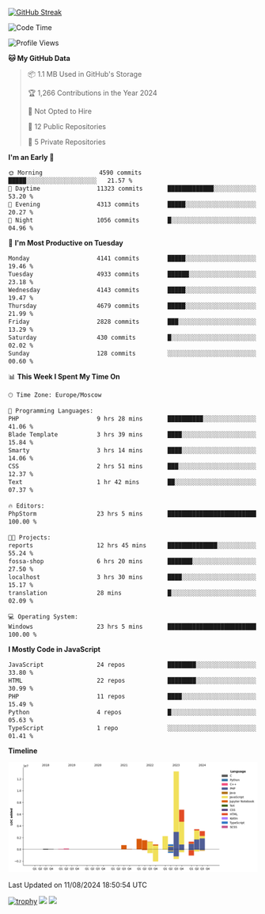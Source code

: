 [![GitHub Streak](https://github-readme-streak-stats.herokuapp.com/?user=yogik10)](https://git.io/streak-stats)
<!--START_SECTION:waka-->
![Code Time](http://img.shields.io/badge/Code%20Time-779%20hrs%2011%20mins-blue)

![Profile Views](http://img.shields.io/badge/Profile%20Views-0-blue)

**🐱 My GitHub Data** 

> 📦 1.1 MB Used in GitHub's Storage 
 > 
> 🏆 1,266 Contributions in the Year 2024
 > 
> 🚫 Not Opted to Hire
 > 
> 📜 12 Public Repositories 
 > 
> 🔑 5 Private Repositories 
 > 
**I'm an Early 🐤** 

```text
🌞 Morning                4590 commits        █████░░░░░░░░░░░░░░░░░░░░   21.57 % 
🌆 Daytime                11323 commits       █████████████░░░░░░░░░░░░   53.20 % 
🌃 Evening                4313 commits        █████░░░░░░░░░░░░░░░░░░░░   20.27 % 
🌙 Night                  1056 commits        █░░░░░░░░░░░░░░░░░░░░░░░░   04.96 % 
```
📅 **I'm Most Productive on Tuesday** 

```text
Monday                   4141 commits        █████░░░░░░░░░░░░░░░░░░░░   19.46 % 
Tuesday                  4933 commits        ██████░░░░░░░░░░░░░░░░░░░   23.18 % 
Wednesday                4143 commits        █████░░░░░░░░░░░░░░░░░░░░   19.47 % 
Thursday                 4679 commits        █████░░░░░░░░░░░░░░░░░░░░   21.99 % 
Friday                   2828 commits        ███░░░░░░░░░░░░░░░░░░░░░░   13.29 % 
Saturday                 430 commits         █░░░░░░░░░░░░░░░░░░░░░░░░   02.02 % 
Sunday                   128 commits         ░░░░░░░░░░░░░░░░░░░░░░░░░   00.60 % 
```


📊 **This Week I Spent My Time On** 

```text
🕑︎ Time Zone: Europe/Moscow

💬 Programming Languages: 
PHP                      9 hrs 28 mins       ██████████░░░░░░░░░░░░░░░   41.06 % 
Blade Template           3 hrs 39 mins       ████░░░░░░░░░░░░░░░░░░░░░   15.84 % 
Smarty                   3 hrs 14 mins       ████░░░░░░░░░░░░░░░░░░░░░   14.06 % 
CSS                      2 hrs 51 mins       ███░░░░░░░░░░░░░░░░░░░░░░   12.37 % 
Text                     1 hr 42 mins        ██░░░░░░░░░░░░░░░░░░░░░░░   07.37 % 

🔥 Editors: 
PhpStorm                 23 hrs 5 mins       █████████████████████████   100.00 % 

🐱‍💻 Projects: 
reports                  12 hrs 45 mins      ██████████████░░░░░░░░░░░   55.24 % 
fossa-shop               6 hrs 20 mins       ███████░░░░░░░░░░░░░░░░░░   27.50 % 
localhost                3 hrs 30 mins       ████░░░░░░░░░░░░░░░░░░░░░   15.17 % 
translation              28 mins             █░░░░░░░░░░░░░░░░░░░░░░░░   02.09 % 

💻 Operating System: 
Windows                  23 hrs 5 mins       █████████████████████████   100.00 % 
```

**I Mostly Code in JavaScript** 

```text
JavaScript               24 repos            ████████░░░░░░░░░░░░░░░░░   33.80 % 
HTML                     22 repos            ████████░░░░░░░░░░░░░░░░░   30.99 % 
PHP                      11 repos            ████░░░░░░░░░░░░░░░░░░░░░   15.49 % 
Python                   4 repos             █░░░░░░░░░░░░░░░░░░░░░░░░   05.63 % 
TypeScript               1 repo              ░░░░░░░░░░░░░░░░░░░░░░░░░   01.41 % 
```



**Timeline**

![Lines of Code chart](https://raw.githubusercontent.com/Yogik10/Yogik10/main/assets/bar_graph.png)


 Last Updated on 11/08/2024 18:50:54 UTC
<!--END_SECTION:waka-->
[![trophy](https://github-profile-trophy.vercel.app/?username=yogik10)](https://github.com/ryo-ma/github-profile-trophy)
![](https://github-profile-summary-cards.vercel.app/api/cards/profile-details?username=yogik10&theme=solarized_dark)
![](https://github-profile-summary-cards.vercel.app/api/cards/most-commit-language?username=yogik10&theme=solarized_dark)


